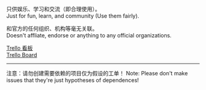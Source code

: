 只供娱乐、学习和交流（即合理使用）。<br>
Just for fun, learn, and community (Use them fairly).

和官方的任何组织、机构等毫无关联。<br>
Doesn't affliate, endorse or anything to any official organizations.

[Trello 看板](https://trello.com/b/2g47OjEB)<br>
[Trello Board](https://trello.com/b/2g47OjEB)

---

注意：请勿创建需要依赖的项目仅为假设的工单！
Note: Please don't make issues that they're just hypotheses of dependences!